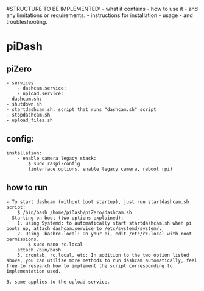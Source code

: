 #STRUCTURE TO BE IMPLEMENTED: 
    - what it contains
    - how to use it
    - and any limitations or requirements.
    - instructions for installation
    - usage
    - and troubleshooting.


# piDash

## piZero
    - services
        - dashcam.service: 
        - upload.service:
    - dashcam.sh: 
    - shutdown.sh
    - startdashcam.sh: script that runs "dashcam.sh" script
    - stopdashcam.sh
    - upload_files.sh
## config:
    installation: 
        - enable camera legacy stack:
            $ sudo raspi-config
            (interface options, enable legacy camera, reboot rpi)
## how to run
    - To start dashcam (without boot startup), just run startdashcam.sh script:
        $ /bin/bash /home/piDash/piZero/dashcam.sh
    - Starting on boot (two options explained): 
        1. using Systemd: to automatically start startdashcam.sh when pi boots up, attach dashcam.service to /etc/systemd/system/.
        2. Using .bashrc.local: On your pi, edit /etc/rc.local with root permissions. 
            $ sudo nano rc.local
        attach /bin/bash
        3. crontab, rc.local, etc: In addition to the two option listed above, you can utilize more methods to run dashcam automatically, feel free to research how to implement the script corresponding to implementation used.

    3. same applies to the upload service.

